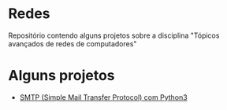 # Redes
Repositório contendo alguns projetos sobre a disciplina "Tópicos avançados de redes de computadores"

# Alguns projetos
+ [SMTP (Simple Mail Transfer Protocol) com Python3](https://github.com/VitorAcosta/Redes/tree/main/SMTP)
